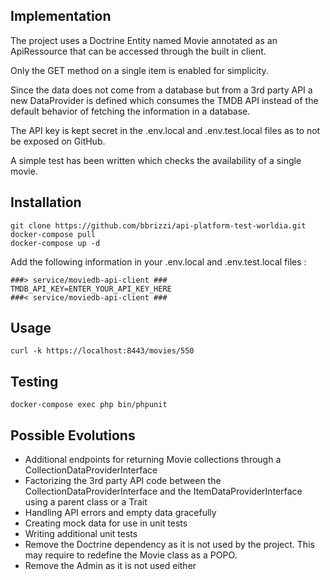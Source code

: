 Implementation
-------

The project uses a Doctrine Entity named Movie annotated as an ApiRessource that can be accessed through the built in client.

Only the GET method on a single item is enabled for simplicity.

Since the data does not come from a database but from a 3rd party API a new DataProvider is defined which consumes the TMDB API instead of the default behavior of fetching the information in a database.

The API key is kept secret in the .env.local and .env.test.local files as to not be exposed on GitHub.

A simple test has been written which checks the availability of a single movie.

Installation
-------
~~~~
git clone https://github.com/bbrizzi/api-platform-test-worldia.git
docker-compose pull
docker-compose up -d
~~~~

Add the following information in your .env.local and .env.test.local files :

~~~~
###> service/moviedb-api-client ###
TMDB_API_KEY=ENTER_YOUR_API_KEY_HERE
###< service/moviedb-api-client ###
~~~~
Usage
-------
`curl -k https://localhost:8443/movies/550`

Testing
-------
`docker-compose exec php bin/phpunit`

Possible Evolutions
-------

- Additional endpoints for returning Movie collections through a CollectionDataProviderInterface
- Factorizing the 3rd party API code between the CollectionDataProviderInterface and the ItemDataProviderInterface using a parent class or a Trait
- Handling API errors and empty data gracefully
- Creating mock data for use in unit tests
- Writing additional unit tests
- Remove the Doctrine dependency as it is not used by the project. This may require to redefine the Movie class as a POPO.
- Remove the Admin as it is not used either
